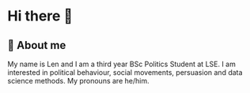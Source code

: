 # Hi there 👋

## 👨 About me  

My name is Len and I am a third year BSc Politics Student at LSE. I am interested in political behaviour, social movements, persuasion and data science methods. My pronouns are he/him. 
